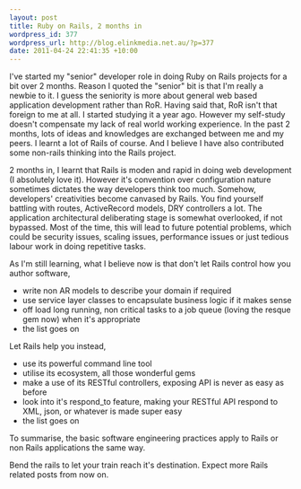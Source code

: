 ```yaml
--- 
layout: post
title: Ruby on Rails, 2 months in
wordpress_id: 377
wordpress_url: http://blog.elinkmedia.net.au/?p=377
date: 2011-04-24 22:41:35 +10:00
---
```

I've started my "senior" developer role in doing Ruby on Rails projects for a bit over 2 months. Reason I quoted the "senior" bit is that I'm really a newbie to it. I guess the seniority is more about general web based application development rather than RoR. Having said that, RoR isn't that foreign to me at all. I started studying it a year ago. However my self-study doesn't compensate my lack of real world working experience. In the past 2 months, lots of ideas and knowledges are exchanged between me and my peers. I learnt a lot of Rails of course. And I believe I have also contributed some non-rails thinking into the Rails project.

2 months in, I learnt that Rails is moden and rapid in doing web development (I absolutely love it). However it's convention over configuration nature sometimes dictates the way developers think too much. Somehow, developers' creativities become canvased by Rails. You find yourself battling with routes, ActiveRecord models, DRY controllers a lot. The application architectural deliberating stage is somewhat overlooked, if not bypassed. Most of the time, this will lead to future potential problems, which could be security issues, scaling issues, performance issues or just tedious labour work in doing repetitive tasks.

As I'm still learning, what I believe now is that don't let Rails control how you author software,
<ul>
	<li>write non AR models to describe your domain if required</li>
	<li>use service layer classes to encapsulate business logic if it makes sense</li>
	<li>off load long running, non critical tasks to a job queue (loving the resque gem now) when it's appropriate</li>
	<li>the list goes on</li>
</ul>
Let Rails help you instead,
<ul>
	<li>use its powerful command line tool</li>
	<li>utilise its ecosystem, all those wonderful gems</li>
	<li>make a use of its RESTful controllers, exposing API is never as easy as before</li>
	<li>look into it's respond_to feature, making your RESTful API respond to XML, json, or whatever is made super easy</li>
	<li>the list goes on</li>
</ul>
To summarise, the basic software engineering practices apply to Rails or non Rails applications the same way.

Bend the rails to let your train reach it's destination. Expect more Rails related posts from now on.

